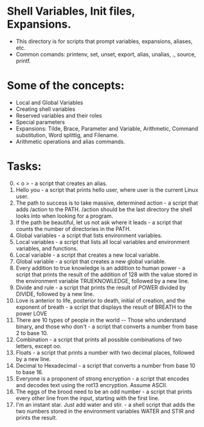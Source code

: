 # Shell Variables, Init files, Expansions.

- This directory is for scripts that prompt variables, expansions, aliases, etc.
- Common comands: printenv, set, unset, export, alias, unalias, ., source, printf.

# Some of the concepts:

- Local and Global Variables
- Creating shell variables
- Reserved variables and their roles
- Special parameters
- Expansions: Tilde, Brace, Parameter and Variable, Arithmetic, Command substitution, Word splittig, and Filename.
- Arithmetic operations and alias commands.

# Tasks:

0. < o > - a script that creates an alias.
1. Hello you - a script that prints hello user, where user is the current Linux user.
2. The path to success is to take massive, determined action - a script that adds /action to the PATH. /action should be the last directory the shell looks into when looking for a program.
3. If the path be beautiful, let us not ask where it leads - a script that counts the number of directories in the PATH.
4. Global variables - a script that lists environment variables.
5. Local variables - a script that lists all local variables and environment variables, and functions.
6. Local variable - a script that creates a new local variable.
7. Global variable - a script that creates a new global variable.
8. Every addition to true knowledge is an addition to human power -  a script that prints the result of the addition of 128 with the value stored in the environment variable TRUEKNOWLEDGE, followed by a new line.
9.  Divide and rule - a script that prints the result of POWER divided by DIVIDE, followed by a new line.
10. Love is anterior to life, posterior to death, initial of creation, and the exponent of breath - a script that displays the result of BREATH to the power LOVE
11. There are 10 types of people in the world -- Those who understand binary, and those who don't -  a script that converts a number from base 2 to base 10.
12. Combination - a script that prints all possible combinations of two letters, except oo.
13. Floats - a script that prints a number with two decimal places, followed by a new line.
14. Decimal to Hexadecimal - a script that converts a number from base 10 to base 16.
15. Everyone is a proponent of strong encryption - a script that encodes and decodes text using the rot13 encryption. Assume ASCII.
16. The eggs of the brood need to be an odd number - a script that prints every other line from the input, starting with the first line.
17. I'm an instant star. Just add water and stir. - a shell script that adds the two numbers stored in the environment variables WATER and STIR and prints the result.

























